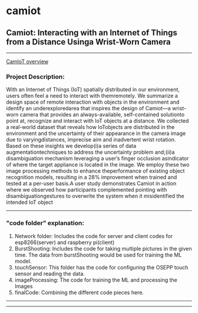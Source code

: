 # camiot

## Camiot: Interacting with an Internet of Things from a Distance Usinga Wrist-Worn Camera
***
[CamIoT overview](camIoTOverview.png)
### Project Description:

With an Internet of Things (IoT) spatially distributed in our environment, users often feel a need to interact with themremotely. We summarize a design space of remote interaction with objects in the environment and identify an underexploredarea that inspires the design of Camiot—a wrist-worn camera that provides an always-available, self-contained solutionto point at, recognize and interact with IoT objects at a distance. We collected a real-world dataset that reveals how IoTobjects are distributed in the environment and the uncertainty of their appearance in the camera image due to varyingdistances, imprecise aim and inadvertent wrist rotation. Based on these insights we develop(i)a series of data augmentationtechniques to address the uncertainty problem and;(ii)a disambiguation mechanism leveraging a user’s finger occlusion asindicator of where the target appliance is located in the image. We employ these two image processing methods to enhance theperformance of existing object recognition models, resulting in a 28% improvement when trained and tested at a per-user basis.A user study demonstrates Camiot in action where we observed how participants complemented pointing with disambiguationgestures to overwrite the system when it misidentified the intended IoT object

***

### "code folder" explanation:
1.  Network folder:  Includes the code for server and client codes for esp8266(server) and raspberry pi(client) 
2. BurstShooting: Includes the code for taking multiple pictures in the given time. The data from burstShooting would be used for training the ML model.
3. touchSensor: This folder has the code for configuring the OSEPP touch sensor and reading the data. 
4. imageProcessing: The code for training the ML and processing the Images
5. finalCode: Combining the different code pieces here. 


***
---


